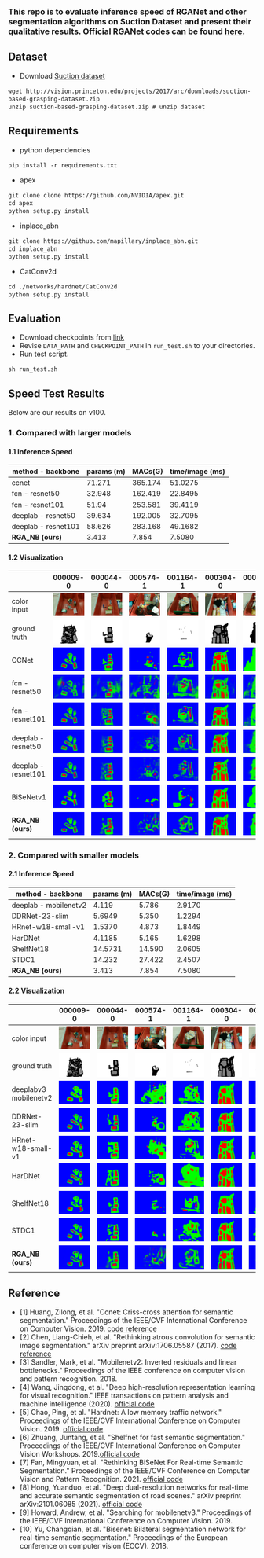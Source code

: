 ###  **This repo is to evaluate inference speed of RGANet and other segmentation algorithms on Suction Dataset and present their qualitative results. Official RGANet codes can be found** [here](https://github.com/dunknowcoding/RGANet.git).

## Dataset
* Download [Suction dataset](http://arc.cs.princeton.edu)
```
wget http://vision.princeton.edu/projects/2017/arc/downloads/suction-based-grasping-dataset.zip
unzip suction-based-grasping-dataset.zip # unzip dataset
```
## Requirements
* python dependencies
```
pip install -r requirements.txt
```
* apex
```
git clone clone https://github.com/NVIDIA/apex.git
cd apex
python setup.py install
```
* inplace_abn
```
git clone https://github.com/mapillary/inplace_abn.git
cd inplace_abn
python setup.py install
```
* CatConv2d
```
cd ./networks/hardnet/CatConv2d
python setup.py install
```
## Evaluation
* Download checkpoints from [link](https://drive.google.com/file/d/12cfo5IRFptFk-FcnJxc6cXBqE-Gf1FyE/view?usp=sharing)
* Revise ```DATA_PATH``` and ```CHECKPOINT_PATH``` in ```run_test.sh``` to your directories.
* Run test script.
```
sh run_test.sh
```

## Speed Test Results
Below are our results on v100.
### 1. Compared with larger models
#### 1.1 Inference Speed

| method - backbone     | params (m) | MACs(G) | time/image (ms)     |  
|-----------------------|------------|---------|---------------------|
| ccnet                 | 71.271     | 365.174 | 51.0275             |
| fcn - resnet50        | 32.948     | 162.419 | 22.8495             |
| fcn - resnet101       | 51.94      | 253.581 | 39.4119             |
| deeplab - resnet50    | 39.634     | 192.005 | 32.7095             |
| deeplab - resnet101   | 58.626     | 283.168 | 49.1682             | 
| **RGA_NB (ours)**     | 3.413      | 7.854   | 7.5080              |

#### 1.2 Visualization
|                       | 000009-0 | 000044-0 | 000574-1 | 001164-1 | 000304-0 | 000764-1 |
|-----------------------|--------|--------|--------|--------|--------|--------|
| color input           |![](images/000009-0.png) |![](images/000044-0.png)  |![](images/000574-1.png)   |![](images/001164-1.png)   |![](images/000304-0.png)        |![](images/000764-1.png)        |
| ground truth          |![](images/gt_000009-0.png) |![](images/gt_000044-0.png)  |![](images/gt_000574-1.png)   |![](images/gt_001164-1.png)   |![](images/gt_000304-0.png)        |![](images/gt_000764-1.png)        |
| CCNet                 |![](images/ccnet_2.png)         |![](images/ccnet_9.png)      |![](images/ccnet_115.png)       |![](images/ccnet_233.png)        |![](images/ccnet_61.png)       |![](images/ccnet_153.png)        |
| fcn - resnet50        |![](images/FCN_resnet50_2.png)  |![](images/FCN_resnet50_9.png)  |![](images/FCN_resnet50_115.png)|![](images/FCN_resnet50_233.png) |![](images/FCN_resnet50_61.png)|![](images/FCN_resnet50_153.png) |
| fcn - resnet101       |![](images/FCN_resnet101_2.png) |![](images/FCN_resnet101_9.png) |![](images/FCN_resnet101_115.png)|![](images/FCN_resnet101_233.png)  |![](images/FCN_resnet101_61.png)|![](images/FCN_resnet101_153.png)  |
| deeplab - resnet50    |![](images/DeepLabv3_resnet50_2.png)  |![](images/DeepLabv3_resnet50_9.png)  |![](images/DeepLabv3_resnet50_115.png)  |![](images/DeepLabv3_resnet50_233.png)  |![](images/DeepLabv3_resnet50_61.png)  |![](images/DeepLabv3_resnet50_153.png)  |
| deeplab - resnet101    |![](images/Deeplabv3_resnet101_2.png)  |![](images/Deeplabv3_resnet101_9.png)  |![](images/Deeplabv3_resnet101_115.png)  |![](images/Deeplabv3_resnet101_233.png)  |![](images/Deeplabv3_resnet101_61.png)  |![](images/Deeplabv3_resnet101_153.png)  |
| BiSeNetv1              |![](images/BiSeNetv1_2.png)         |![](images/BiSeNetv1_9.png)      |![](images/BiSeNetv1_115.png)       |![](images/BiSeNetv1_233.png)        |![](images/BiSeNetv1_61.png)       |![](images/BiSeNetv1_153.png)        |
| **RGA_NB (ours)**      |![](images/RGANet_NB_2.png)    |![](images/RGANet_NB_9.png)  |![](images/RGANet_NB_115.png)      |![](images/RGANet_NB_233.png)        |![](images/RGANet_NB_61.png)      |![](images/RGANet_NB_153.png)        |


### 2. Compared with smaller models
#### 2.1 Inference Speed
| method - backbone     | params (m) | MACs(G) | time/image (ms)     |  
|-----------------------|------------|---------|---------------------|
| deeplab - mobilenetv2 | 4.119      | 5.786   | 2.9170              |
| DDRNet-23-slim        | 5.6949     | 5.350   | 1.2294              |
| HRnet-w18-small-v1    | 1.5370     | 4.873   | 1.8449              |
| HarDNet               | 4.1185     | 5.165   | 1.6298              |
| ShelfNet18            | 14.5731    | 14.590  | 2.0605              |
| STDC1                 | 14.232     | 27.422  | 2.4507              |
| **RGA_NB (ours)**     | 3.413      | 7.854   | 7.5080              |

#### 2.2 Visualization
|                       | 000009-0 | 000044-0 | 000574-1 | 001164-1 | 000304-0 | 000764-1 |
|-----------------------|--------|--------|--------|--------|--------|--------|
| color input           |![](images/000009-0.png) |![](images/000044-0.png)  |![](images/000574-1.png)   |![](images/001164-1.png)   |![](images/000304-0.png)        |![](images/000764-1.png)        |
| ground truth          |![](images/gt_000009-0.png) |![](images/gt_000044-0.png)  |![](images/gt_000574-1.png)   |![](images/gt_001164-1.png)   |![](images/gt_000304-0.png)        |![](images/gt_000764-1.png)        |
| deeplabv3 mobilenetv2 |![](images/deeplabv3_mobilenetv2_2.png) |![](images/deeplabv3_mobilenetv2_9.png)    |![](images/deeplabv3_mobilenetv2_115.png)       |![](images/deeplabv3_mobilenetv2_233.png)        |![](images/deeplabv3_mobilenetv2_61.png)       |![](images/deeplabv3_mobilenetv2_153.png)        |
| DDRNet-23-slim        |![](images/DDRNet_2.png) |![](images/DDRNet_9.png) |![](images/DDRNet_115.png)|![](images/DDRNet_233.png)  |![](images/DDRNet_61.png)|![](images/DDRNet_153.png)  |
| HRnet-w18-small-v1    |![](images/HRNet_2.png)  |![](images/HRNet_9.png)  |![](images/HRNet_115.png)  |![](images/HRNet_233.png)  |![](images/HRNet_61.png)  |![](images/HRNet_153.png)  |
| HarDNet               |![](images/HARDNet_2.png)  |![](images/HARDNet_9.png)  |![](images/HARDNet_115.png)  |![](images/HARDNet_233.png)  |![](images/HARDNet_61.png)  |![](images/HARDNet_153.png)  |
| ShelfNet18            |![](images/ShelfNet_2.png)  |![](images/ShelfNet_9.png)  |![](images/ShelfNet_115.png)  |![](images/ShelfNet_233.png)  |![](images/ShelfNet_61.png)  |![](images/ShelfNet_153.png)  |
| STDC1                 |![](images/stdc_2.png)  |![](images/stdc_9.png)  |![](images/stdc_115.png)  |![](images/stdc_233.png)  |![](images/stdc_61.png)  |![](images/stdc_153.png)  |
| **RGA_NB (ours)**      |![](images/RGANet_NB_2.png)    |![](images/RGANet_NB_9.png)  |![](images/RGANet_NB_115.png)      |![](images/RGANet_NB_233.png)        |![](images/RGANet_NB_61.png)      |![](images/RGANet_NB_153.png)        |


## Reference
* [1] Huang, Zilong, et al. "Ccnet: Criss-cross attention for semantic segmentation." Proceedings of the IEEE/CVF International Conference on Computer Vision. 2019. [code reference](https://github.com/Serge-weihao/CCNet-Pure-Pytorch)
* [2] Chen, Liang-Chieh, et al. "Rethinking atrous convolution for semantic image segmentation." arXiv preprint arXiv:1706.05587 (2017). [code reference](https://github.com/zym1119/DeepLabv3_MobileNetv2_PyTorch)
* [3] Sandler, Mark, et al. "Mobilenetv2: Inverted residuals and linear bottlenecks." Proceedings of the IEEE conference on computer vision and pattern recognition. 2018.
* [4] Wang, Jingdong, et al. "Deep high-resolution representation learning for visual recognition." IEEE transactions on pattern analysis and machine intelligence (2020). [official code](https://github.com/xiangyu8/suction_based_grasping_segmentation/tree/1d58b3eeecce7b10aeca504383bfd81731da3bdd/HRNet-Semantic-Segmentation)
* [5] Chao, Ping, et al. "Hardnet: A low memory traffic network." Proceedings of the IEEE/CVF International Conference on Computer Vision. 2019. [official code](https://github.com/PingoLH/Pytorch-HarDNet)
* [6] Zhuang, Juntang, et al. "Shelfnet for fast semantic segmentation." Proceedings of the IEEE/CVF International Conference on Computer Vision Workshops. 2019.[official code](https://github.com/juntang-zhuang/ShelfNet)
* [7] Fan, Mingyuan, et al. "Rethinking BiSeNet For Real-time Semantic Segmentation." Proceedings of the IEEE/CVF Conference on Computer Vision and Pattern Recognition. 2021. [official code](https://github.com/MichaelFan01/STDC-Seg)
* [8] Hong, Yuanduo, et al. "Deep dual-resolution networks for real-time and accurate semantic segmentation of road scenes." arXiv preprint arXiv:2101.06085 (2021). [official code](https://github.com/ydhongHIT/DDRNet)
* [9] Howard, Andrew, et al. "Searching for mobilenetv3." Proceedings of the IEEE/CVF International Conference on Computer Vision. 2019.
* [10] Yu, Changqian, et al. "Bisenet: Bilateral segmentation network for real-time semantic segmentation." Proceedings of the European conference on computer vision (ECCV). 2018.
